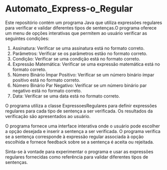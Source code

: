 # Automato_Express-o_Regular
Este repositório contém um programa Java que utiliza expressões regulares para verificar e validar diferentes tipos de sentenças.O programa oferece um menu de opções interativas que permitem ao usuário verificar as seguintes condições:
<ol>
 <li>Assinatura: Verificar se uma assinatura está no formato correto.</li> 
  <li>Parâmetros: Verificar se os parâmetros estão no formato correto.</li>
  <li>Condição: Verificar se uma condição está no formato correto.</li>
  <li>Expressão Matemática: Verificar se uma expressão matemática está no formato correto.</li>
  <li>Número Binário Ímpar Positivo: Verificar se um número binário ímpar positivo está no formato correto.</li>
  <li>Número Binário Par Negativo: Verificar se um número binário par negativo está no formato correto.</li>
  <li>Data: Verificar se uma data está no formato correto.</li>
</ol>
O programa utiliza a classe ExpressoesRegulares para definir expressões regulares para cada tipo de sentença a ser verificada. Os resultados da verificação são apresentados ao usuário.

O programa fornece uma interface interativa onde o usuário pode escolher a opção desejada e inserir a sentença a ser verificada. O programa verifica se a sentença corresponde à expressão regular associada à opção escolhida e fornece feedback sobre se a sentença é aceita ou rejeitada.

Sinta-se à vontade para experimentar o programa e usar as expressões regulares fornecidas como referência para validar diferentes tipos de sentenças.






